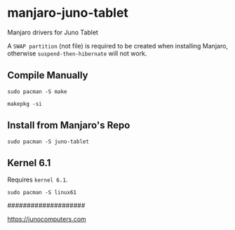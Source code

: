 # manjaro-juno-tablet
Manjaro drivers for Juno Tablet

A ```SWAP partition``` (not file) is required to be created when installing Manjaro, otherwise ```suspend-then-hibernate``` will not work.

## Compile Manually

```sudo pacman -S make```

```makepkg -si```

## Install from Manjaro's Repo

```sudo pacman -S juno-tablet```

## Kernel 6.1
Requires ```kernel 6.1```.

```sudo pacman -S linux61```

####################

<a href="https://junocomputers.com">https://junocomputers.com</a>

